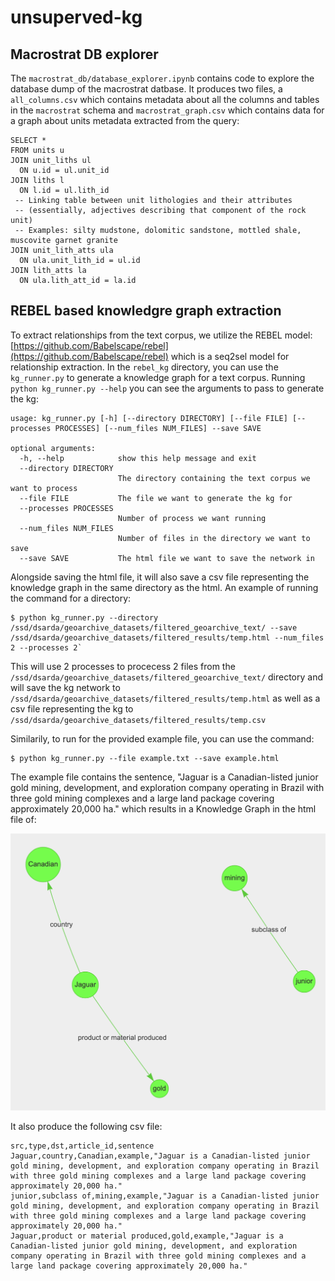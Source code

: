 # unsuperved-kg



## Macrostrat DB explorer

The `macrostrat_db/database_explorer.ipynb` contains code to explore the database dump of the macrostrat datbase. It produces two files, a `all_columns.csv` which contains metadata
about all the columns and tables in the `macrostrat` schema and `macrostrat_graph.csv` which contains data for a graph about units metadata extracted from the query:

```
SELECT *
FROM units u
JOIN unit_liths ul
  ON u.id = ul.unit_id
JOIN liths l
  ON l.id = ul.lith_id
 -- Linking table between unit lithologies and their attributes
 -- (essentially, adjectives describing that component of the rock unit)
 -- Examples: silty mudstone, dolomitic sandstone, mottled shale, muscovite garnet granite
JOIN unit_lith_atts ula
  ON ula.unit_lith_id = ul.id
JOIN lith_atts la
  ON ula.lith_att_id = la.id
```

## REBEL based knowledgre graph extraction

To extract relationships from the text corpus, we utilize the REBEL model: [https://github.com/Babelscape/rebel](https://github.com/Babelscape/rebel) which is a seq2sel model for relationship extraction.
In the `rebel_kg` directory, you can use the `kg_runner.py` to generate a knowledge graph for a text corpus. Running `python kg_runner.py --help` you can see the arguments to pass to generate the kg:
```
usage: kg_runner.py [-h] [--directory DIRECTORY] [--file FILE] [--processes PROCESSES] [--num_files NUM_FILES] --save SAVE

optional arguments:
  -h, --help            show this help message and exit
  --directory DIRECTORY
                        The directory containing the text corpus we want to process
  --file FILE           The file we want to generate the kg for
  --processes PROCESSES
                        Number of process we want running
  --num_files NUM_FILES
                        Number of files in the directory we want to save
  --save SAVE           The html file we want to save the network in
```

Alongside saving the html file, it will also save a csv file representing the knowledge graph in the same directory as the html. An example of running the command for a directory: 
```
$ python kg_runner.py --directory /ssd/dsarda/geoarchive_datasets/filtered_geoarchive_text/ --save /ssd/dsarda/geoarchive_datasets/filtered_results/temp.html --num_files 2 --processes 2`
```
This will use 2 processes to procecess 2 files from the `/ssd/dsarda/geoarchive_datasets/filtered_geoarchive_text/` directory and will save the kg network to `/ssd/dsarda/geoarchive_datasets/filtered_results/temp.html` as well as a csv file representing the kg to `/ssd/dsarda/geoarchive_datasets/filtered_results/temp.csv`

Similarily, to run for the provided example file, you can use the command:
```
$ python kg_runner.py --file example.txt --save example.html
```

The example file contains the sentence, "Jaguar is a Canadian-listed junior gold mining, development, and exploration company operating in Brazil with three gold mining complexes and a large land package covering approximately 20,000 ha." which results in a Knowledge Graph in the html file of:

![Example Knowledge Graph](images/example_graph.png)

It also produce the following csv file:
```
src,type,dst,article_id,sentence
Jaguar,country,Canadian,example,"Jaguar is a Canadian-listed junior gold mining, development, and exploration company operating in Brazil with three gold mining complexes and a large land package covering approximately 20,000 ha."
junior,subclass of,mining,example,"Jaguar is a Canadian-listed junior gold mining, development, and exploration company operating in Brazil with three gold mining complexes and a large land package covering approximately 20,000 ha."
Jaguar,product or material produced,gold,example,"Jaguar is a Canadian-listed junior gold mining, development, and exploration company operating in Brazil with three gold mining complexes and a large land package covering approximately 20,000 ha."
```